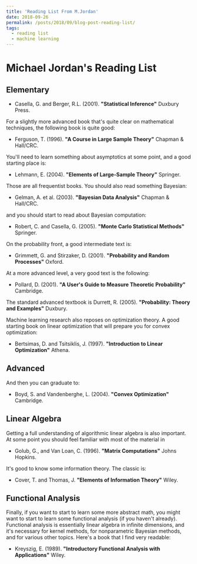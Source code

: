 ```yaml
---
title: 'Reading List From M.Jordan'
date: 2018-09-26
permalink: /posts/2018/09/blog-post-reading-list/
tags:
  - reading list
  - machine learning
---
```



Michael Jordan's Reading List
===============


Elementary
----------

* Casella, G. and Berger, R.L. (2001). **"Statistical Inference"** Duxbury Press.

For a slightly more advanced book that's quite clear on mathematical techniques, the following book is quite good:

* Ferguson, T. (1996). **"A Course in Large Sample Theory"** Chapman & Hall/CRC.

You'll need to learn something about asymptotics at some point, and a good starting place is:

* Lehmann, E. (2004). **"Elements of Large-Sample Theory"** Springer.

Those are all frequentist books. You should also read something Bayesian:

* Gelman, A. et al. (2003). **"Bayesian Data Analysis"** Chapman & Hall/CRC.

and you should start to read about Bayesian computation:

* Robert, C. and Casella, G. (2005). **"Monte Carlo Statistical Methods"** Springer.

On the probability front, a good intermediate text is:

* Grimmett, G. and Stirzaker, D. (2001). **"Probability and Random Processes"** Oxford.

At a more advanced level, a very good text is the following:

* Pollard, D. (2001). **"A User's Guide to Measure Theoretic Probability"** Cambridge.

The standard advanced textbook is Durrett, R. (2005). **"Probability: Theory and Examples"** Duxbury.

Machine learning research also reposes on optimization theory. A good starting book on linear optimization that will prepare you for convex optimization:

* Bertsimas, D. and Tsitsiklis, J. (1997). **"Introduction to Linear Optimization"** Athena.


Advanced
---------

And then you can graduate to:

* Boyd, S. and Vandenberghe, L. (2004). **"Convex Optimization"** Cambridge.

Linear Algebra
--------------

Getting a full understanding of algorithmic linear algebra is also important. At some point you should feel familiar with most of the material in

* Golub, G., and Van Loan, C. (1996). **"Matrix Computations"** Johns Hopkins.

It's good to know some information theory. The classic is:

* Cover, T. and Thomas, J. **"Elements of Information Theory"** Wiley.

Functional Analysis
-------------------

Finally, if you want to start to learn some more abstract math, you might want to start to learn some functional analysis (if you haven't already). Functional analysis is essentially linear algebra in infinite dimensions, and it's necessary for kernel methods, for nonparametric Bayesian methods, and for various other topics. Here's a book that I find very readable:

* Kreyszig, E. (1989). **"Introductory Functional Analysis with Applications"** Wiley. 
